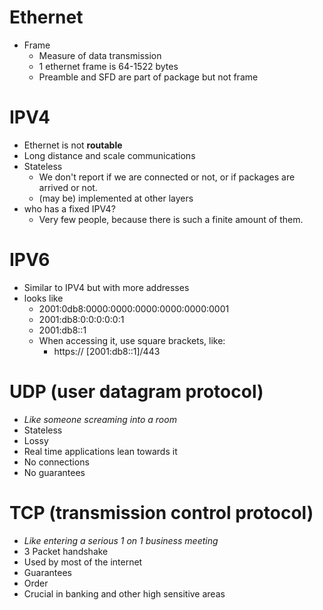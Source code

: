 # Ethernet
- Frame
	- Measure of data transmission
	- 1 ethernet frame is 64-1522 bytes
	- Preamble and SFD are part of package but not frame
# IPV4
- Ethernet is not **routable**
- Long distance and scale communications
- Stateless
	- We don't report if we are connected or not, or if packages are arrived or not.
	- (may be) implemented at other layers
- who has a fixed IPV4?
	- Very few people, because there is such a finite amount of them.
# IPV6
- Similar to IPV4 but with more addresses
- looks like
	- 2001:0db8:0000:0000:0000:0000:0000:0001
	- 2001:db8:0:0:0:0:0:1
	- 2001:db8::1
	- When accessing it, use square brackets, like:
		- https:// [2001:db8::1]/443
# UDP (user datagram protocol)
- *Like someone screaming into a room*
- Stateless
- Lossy
- Real time applications lean towards it
- No connections
- No guarantees
# TCP (transmission control protocol)
- *Like entering a serious 1 on 1 business meeting*
- 3 Packet handshake
- Used by most of the internet
- Guarantees
- Order
- Crucial in banking and other high sensitive areas